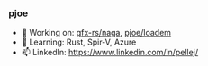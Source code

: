 ### pjoe
- 🔭 Working on: [gfx-rs/naga](https://github.com/gfx-rs/naga), [pjoe/loadem](https://github.com/pjoe/loadem)
- 🌱 Learning: Rust, Spir-V, Azure
- 📫 LinkedIn: https://www.linkedin.com/in/pellej/

<!--
**pjoe/pjoe** is a ✨ _special_ ✨ repository because its `README.md` (this file) appears on your GitHub profile.

Here are some ideas to get you started:

- 🔭 I’m currently working on ...
- 🌱 I’m currently learning ...
- 👯 I’m looking to collaborate on ...
- 🤔 I’m looking for help with ...
- 💬 Ask me about ...
- 📫 How to reach me: ...
- 😄 Pronouns: ...
- ⚡ Fun fact: ...
-->
